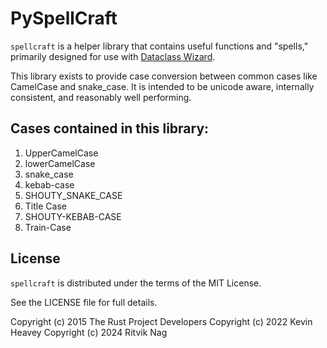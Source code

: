 # PySpellCraft

`spellcraft` is a helper library that contains useful functions and "spells," primarily designed for use with [Dataclass Wizard].

This library exists to provide case conversion between common cases like
CamelCase and snake_case. It is intended to be unicode aware, internally
consistent, and reasonably well performing.

[Dataclass Wizard]: https://dataclass-wizard.readthedocs.io/

## Cases contained in this library:

1. UpperCamelCase
2. lowerCamelCase
3. snake_case
4. kebab-case
5. SHOUTY_SNAKE_CASE
6. Title Case
7. SHOUTY-KEBAB-CASE
8. Train-Case

## License

`spellcraft` is distributed under the terms of the MIT License.

See the LICENSE file for full details.

Copyright (c) 2015 The Rust Project Developers
Copyright (c) 2022 Kevin Heavey
Copyright (c) 2024 Ritvik Nag
